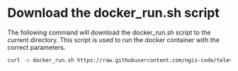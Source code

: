 # Download the docker_run.sh script

The following command will download the docker_run.sh script to the current directory. This script is used to run the docker container with the correct parameters.
```bash
curl -o docker_run.sh https://raw.githubusercontent.com/ngis-code/televolution_Backend/main/docker_run.sh
```